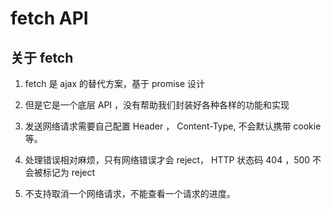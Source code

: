 # fetch API

## 关于 fetch

1. fetch 是 ajax 的替代方案，基于 promise 设计        

2. 但是它是一个底层 API ，没有帮助我们封装好各种各样的功能和实现        

3. 发送网络请求需要自己配置 Header ， Content-Type, 不会默认携带 cookie 等。        

4. 处理错误相对麻烦，只有网络错误才会 reject， HTTP 状态码 404 ，500 不会被标记为 reject       

5. 不支持取消一个网络请求，不能查看一个请求的进度。    